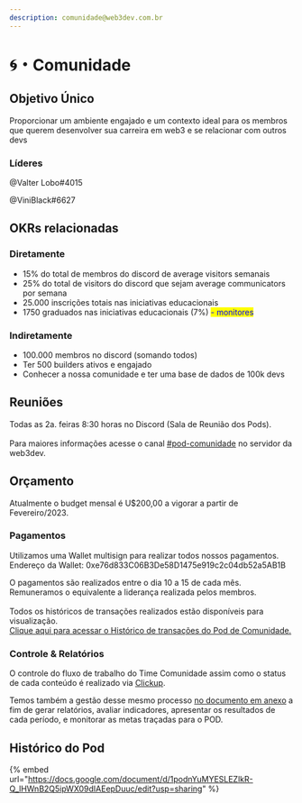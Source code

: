 ```yaml
---
description: comunidade@web3dev.com.br
---
```


# 🌀・Comunidade

## Objetivo Único

Proporcionar um ambiente engajado e um contexto ideal para os membros que querem desenvolver sua carreira em web3 e se relacionar com outros devs

### Líderes

@Valter Lobo#4015

@ViniBlack#6627

## **OKRs relacionadas**

### **Diretamente**

* 15% do total de membros do discord de average visitors semanais
* 25% do total de visitors do discord que sejam average communicators por semana
* 25.000 inscrições totais nas iniciativas educacionais
* 1750 graduados nas iniciativas educacionais (7%) <mark style="color:blue;">- monitores</mark>

### Indiretamente

* 100.000 membros no discord (somando todos)
* Ter 500 builders ativos e engajado
* Conhecer a nossa comunidade e ter uma base de dados de 100k devs

## Reuniões

Todas as 2a. feiras 8:30 horas no Discord (Sala de Reunião dos Pods).\
\
Para maiores informações acesse o canal [#pod-comunidade](https://discord.gg/au7mgYXpPb) no servidor da web3dev.

## Orçamento

Atualmente o budget mensal é U$200,00 a vigorar a partir de Fevereiro/2023.

### Pagamentos

Utilizamos uma Wallet multisign para realizar todos nossos pagamentos.\
Endereço da Wallet: 0xe76d833C06B3De58D1475e919c2c04db52a5AB1B

O pagamentos são realizados entre o dia 10 a 15 de cada mês.\
Remuneramos o equivalente a liderança realizada pelos membros.\
\
Todos os históricos de transações realizados estão disponíveis para visualização.\
[Clique aqui para acessar o Histórico de transações do Pod de Comunidade.](https://app.safe.global/matic:0xe76d833C06B3De58D1475e919c2c04db52a5AB1B/transactions/history)

### Controle & Relatórios

O controle do fluxo de trabalho do Time Comunidade assim como o status de cada conteúdo é realizado via [Clickup](https://app.clickup.com/31088761/v/s/55014871).

Temos também a gestão desse mesmo processo [no documento em anexo](https://docs.google.com/spreadsheets/d/1HjaMT1NxYTTxyloq31EIuS1W\_2QiGqaMu4mxbUOABS4/edit#gid=258550362) a fim de gerar relatórios, avaliar indicadores, apresentar os resultados de cada período, e monitorar as metas traçadas para o POD.

## Histórico do Pod

{% embed url="https://docs.google.com/document/d/1podnYuMYESLEZlkR-Q_lHWnB2Q5ipWX09dIAEepDuuc/edit?usp=sharing" %}



